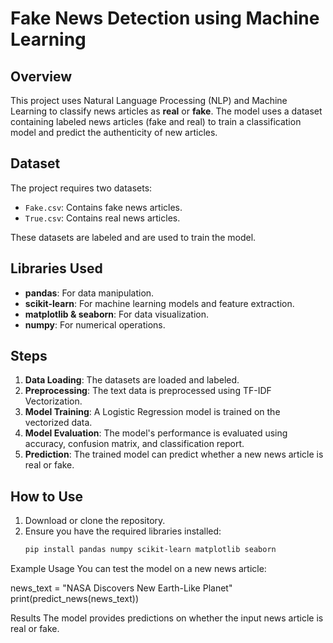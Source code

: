 # Fake News Detection using Machine Learning

## Overview
This project uses Natural Language Processing (NLP) and Machine Learning to classify news articles as **real** or **fake**. The model uses a dataset containing labeled news articles (fake and real) to train a classification model and predict the authenticity of new articles.

## Dataset
The project requires two datasets:
- `Fake.csv`: Contains fake news articles.
- `True.csv`: Contains real news articles.

These datasets are labeled and are used to train the model.

## Libraries Used
- **pandas**: For data manipulation.
- **scikit-learn**: For machine learning models and feature extraction.
- **matplotlib & seaborn**: For data visualization.
- **numpy**: For numerical operations.

## Steps
1. **Data Loading**: The datasets are loaded and labeled.
2. **Preprocessing**: The text data is preprocessed using TF-IDF Vectorization.
3. **Model Training**: A Logistic Regression model is trained on the vectorized data.
4. **Model Evaluation**: The model's performance is evaluated using accuracy, confusion matrix, and classification report.
5. **Prediction**: The trained model can predict whether a new news article is real or fake.

## How to Use
1. Download or clone the repository.
2. Ensure you have the required libraries installed:
   ```bash
   pip install pandas numpy scikit-learn matplotlib seaborn


Example Usage
You can test the model on a new news article:

news_text = "NASA Discovers New Earth-Like Planet"
print(predict_news(news_text))

Results
The model provides predictions on whether the input news article is real or fake.
